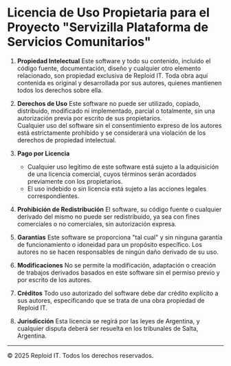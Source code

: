 # Licencia de Uso Propietaria para el Proyecto "Servizilla Plataforma de Servicios Comunitarios" 
1. **Propiedad Intelectual**
   Este software y todo su contenido, incluido el código fuente, documentación, diseño y cualquier otro elemento relacionado, son propiedad exclusiva de Reploid IT. Toda obra aquí contenida es original y desarrollada por sus autores, quienes mantienen todos los derechos sobre ella.

2. **Derechos de Uso**
   Este software no puede ser utilizado, copiado, distribuido, modificado ni implementado, parcial o totalmente, sin una autorización previa por escrito de sus propietarios.  
   Cualquier uso del software sin el consentimiento expreso de los autores está estrictamente prohibido y se considerará una violación de los derechos de propiedad intelectual.

3. **Pago por Licencia**
   - Cualquier uso legítimo de este software está sujeto a la adquisición de una licencia comercial, cuyos términos serán acordados previamente con los propietarios.
   - El uso indebido o sin licencia está sujeto a las acciones legales correspondientes.

4. **Prohibición de Redistribución**
   El software, su código fuente o cualquier derivado del mismo no puede ser redistribuido, ya sea con fines comerciales o no comerciales, sin autorización expresa.

5. **Garantías**
   Este software se proporciona "tal cual" y sin ninguna garantía de funcionamiento o idoneidad para un propósito específico. Los autores no se hacen responsables de ningún daño derivado de su uso.

6. **Modificaciones**
   No se permite la modificación, adaptación o creación de trabajos derivados basados en este software sin el permiso previo y por escrito de los autores.

7. **Créditos**
   Todo uso autorizado del software debe dar crédito explícito a sus autores, especificando que se trata de una obra propiedad de Reploid IT.

8. **Jurisdicción**
   Esta licencia se regirá por las leyes de Argentina, y cualquier disputa deberá ser resuelta en los tribunales de Salta, Argentina.

---

© 2025 Reploid IT. Todos los derechos reservados.
